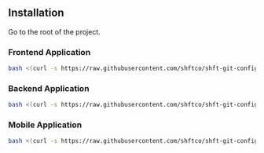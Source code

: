 ## Installation
Go to the root of the project.

### Frontend Application
```bash
bash <(curl -s https://raw.githubusercontent.com/shftco/shft-git-config/main/pullmate/script.sh) FE
```

### Backend Application
```bash
bash <(curl -s https://raw.githubusercontent.com/shftco/shft-git-config/main/pullmate/script.sh) BE
```

### Mobile Application
```bash
bash <(curl -s https://raw.githubusercontent.com/shftco/shft-git-config/main/pullmate/script.sh) MOBILE
```
